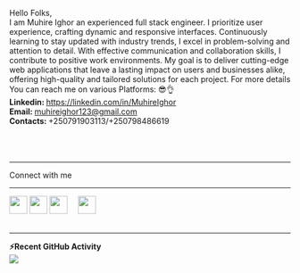 Hello Folks,<br />
I am Muhire Ighor an experienced full stack engineer. I prioritize user experience, crafting dynamic and responsive interfaces. Continuously learning to stay updated with industry trends, I excel in problem-solving and attention to detail. With effective communication and collaboration skills, I contribute to positive work environments. My goal is to deliver cutting-edge web applications that leave a lasting impact on users and businesses alike, offering high-quality and tailored solutions for each project.
For more details You can reach me on various Platforms: 😎👌<br />
<b>Linkedin: </b>https://linkedin.com/in/MuhireIghor<br />
<b>Email: </b>muhireighor123@gmail.com<br />
<b>Contacts: </b>+250791903113/+250798486619<br />
<br /><br /><br />
<hr>
<div >
  <p>Connect with me</p>
  <hr />
<a style='margin-5px;' href="https://www.linkedin.com/in/MuhireIghor/" target="_blank" rel="noreferrer"><img src="https://raw.githubusercontent.com/danielcranney/readme-generator/main/public/icons/socials/linkedin.svg" width="32" height="32" /></a>
<a style='margin-5px;' href="https://www.facebook.com/ighor.muhire" target="_blank" rel="noreferrer"><img src="https://raw.githubusercontent.com/danielcranney/readme-generator/main/public/icons/socials/facebook.svg" width="32" height="32" /></a>
<a style='margin-15px;' href="https://www.github.com/MuhireIghor" target="_blank" rel="noreferrer"><img src="https://raw.githubusercontent.com/danielcranney/readme-generator/main/public/icons/socials/github.svg" width="32" height="32" /></a>
<a style='margin:15px;' href="https://www.instagram.com/ighormuhire/" target="_blank" rel="noreferrer"><img src="https://upload.wikimedia.org/wikipedia/commons/thumb/e/e7/Instagram_logo_2016.svg/768px-Instagram_logo_2016.svg.png" width="32" height="32" /></a>
</div>

<br/>

  <hr>
  <b>⚡Recent GitHub Activity</b>
  <br/>
  <a href="http://www.github.com/MuhireIghor"><img src="https://github-readme-streak-stats.herokuapp.com/?user=MuhireIghor&stroke=ffffff&background=0f172a&ring=a855f7&fire=a855f7&currStreakNum=ffffff&currStreakLabel=a855f7&sideNums=ffffff&sideLabels=ffffff&dates=ffffff&hide_border=true" /></a>
  







